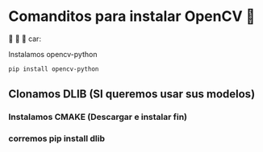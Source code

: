 # Comanditos para instalar OpenCV :hamster:
:car: :car: :car: car: 


Instalamos opencv-python
```bash 
pip install opencv-python
```
## Clonamos DLIB (SI queremos usar sus modelos)
### Instalamos CMAKE (Descargar e instalar fin)
### corremos pip install dlib


